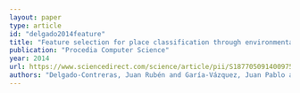 ```yaml
---
layout: paper
type: article
id: "delgado2014feature"
title: "Feature selection for place classification through environmental sounds"
publication: "Procedia Computer Science"
year: 2014
url: https://www.sciencedirect.com/science/article/pii/S1877050914009752
authors: "Delgado-Contreras, Juan Rubén and Garía-Vázquez, Juan Pablo and Brena, Ramon F and Galván-Tejada, Carlos E and Galván-Tejada, Jorge I"
---
```

